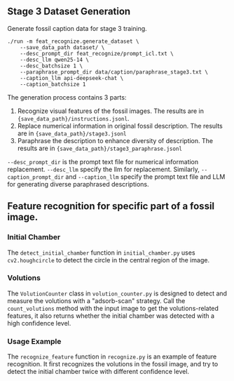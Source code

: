 ## Stage 3 Dataset Generation

Generate fossil caption data for stage 3 training.

```shell
./run -m feat_recognize.generate_dataset \
    --save_data_path dataset/ \
    --desc_prompt_dir feat_recognize/prompt_icl.txt \
    --desc_llm qwen25-14 \
    --desc_batchsize 1 \
    --paraphrase_prompt_dir data/caption/paraphrase_stage3.txt \
    --caption_llm api-deepseek-chat \
    --caption_batchsize 1
```

The generation process contains 3 parts:

1. Recognize visual features of the fossil images. The results are in `{save_data_path}/instructions.jsonl`.
2. Replace numerical information in original fossil description. The results are in `{save_data_path}/stage3.jsonl`
3. Paraphrase the description to enhance diversity of description. The results are in `{save_data_path}/stage3_paraphrase.jsonl`

`--desc_prompt_dir` is the prompt text file for numerical information replacement. `--desc_llm` specify the llm for replacement. Similarly, `--caption_prompt_dir` and `--caption_llm` specify the prompt text file and LLM for generating diverse paraphrased descriptions.

## Feature recognition for specific part of a fossil image.

### Initial Chamber

The `detect_initial_chamber` function in `initial_chamber.py` uses `cv2.houghcircle` to detect the circle in the central region of the image.

### Volutions

The `VolutionCounter` class in `volution_counter.py` is designed to detect and measure the volutions with a "adsorb-scan" strategy. Call the `count_volutions` method with the input image to get the volutions-related features, it also returns whether the initial chamber was detected with a high confidence level.

### Usage Example

The `recognize_feature` function in `recognize.py` is an example of feature recognition. It first recognizes the volutions in the fossil image, and try to detect the initial chamber twice with different confidence level.
